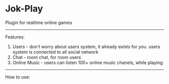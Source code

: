 Jok-Play
========
Plugin for realtime online games

--------

Features:

1. Users - don't worry about users system, it already exists for you. users system is connected to all social network
2. Chat - room chat, for room users
3. Online Music - users can listen 100+ online music chanels, while playing

--------

How to use:
